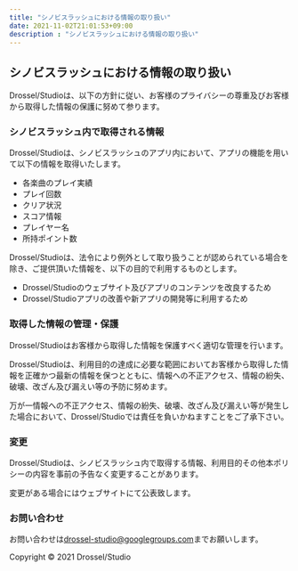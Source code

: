 ```yaml
---
title: "シノビスラッシュにおける情報の取り扱い"
date: 2021-11-02T21:01:53+09:00
description : "シノビスラッシュにおける情報の取り扱い"
---
```


## シノビスラッシュにおける情報の取り扱い

Drossel/Studioは、以下の方針に従い、お客様のプライバシーの尊重及びお客様から取得した情報の保護に努めて参ります。

### シノビスラッシュ内で取得される情報

Drossel/Studioは、シノビスラッシュのアプリ内において、アプリの機能を用いて以下の情報を取得いたします。

- 各楽曲のプレイ実績
- プレイ回数
- クリア状況
- スコア情報
- プレイヤー名
- 所持ポイント数

Drossel/Studioは、法令により例外として取り扱うことが認められている場合を除き、ご提供頂いた情報を、以下の目的で利用するものとします。

- Drossel/Studioのウェブサイト及びアプリのコンテンツを改良するため
- Drossel/Studioアプリの改善や新アプリの開発等に利用するため

### 取得した情報の管理・保護

Drossel/Studioはお客様から取得した情報を保護すべく適切な管理を行います。

Drossel/Studioは、利用目的の達成に必要な範囲においてお客様から取得した情報を正確かつ最新の情報を保つとともに、情報への不正アクセス、情報の紛失、破壊、改ざん及び漏えい等の予防に努めます。

万が一情報への不正アクセス、情報の紛失、破壊、改ざん及び漏えい等が発生した場合において、Drossel/Studioでは責任を負いかねますことをご了承下さい。

### 変更

Drossel/Studioは、シノビスラッシュ内で取得する情報、利用目的その他本ポリシーの内容を事前の予告なく変更することがあります。

変更がある場合にはウェブサイトにて公表致します。

### お問い合わせ

お問い合わせは[drossel-studio@googlegroups.com](mailto:drossel-studio@googlegroups.com)までお願いします。

Copyright © 2021 Drossel/Studio
